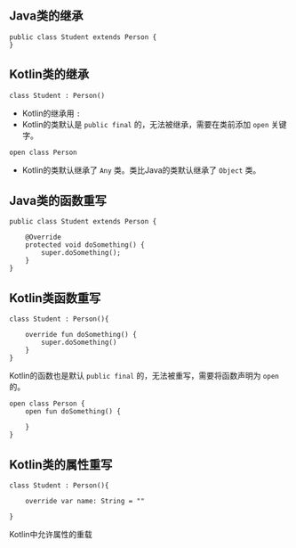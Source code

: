 
## Java类的继承
```
public class Student extends Person {
}
```

## Kotlin类的继承
```
class Student : Person()
```

- Kotlin的继承用 `:`
- Kotlin的类默认是 `public final` 的，无法被继承，需要在类前添加 `open` 关键字。
```
open class Person
```
- Kotlin的类默认继承了 `Any` 类。类比Java的类默认继承了 `Object` 类。



## Java类的函数重写
```
public class Student extends Person {

    @Override
    protected void doSomething() {
        super.doSomething();
    }
}
```

## Kotlin类函数重写
```
class Student : Person(){

    override fun doSomething() {
        super.doSomething()
    }
}
```
Kotlin的函数也是默认 `public final` 的，无法被重写，需要将函数声明为 `open` 的。
```
open class Person {
    open fun doSomething() {

    }
}
```

## Kotlin类的属性重写
```
class Student : Person(){

    override var name: String = ""

}
```
Kotlin中允许属性的重载
